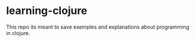 # learning-clojure
This repo its meant to save exemples and explanations about programming in clojure.
